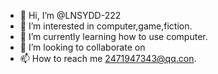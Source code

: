 - 👋 Hi, I’m @LNSYDD-222
- 👀 I’m interested in computer,game,fiction.
- 🌱 I’m currently learning how to use computer.
- 💞️ I’m looking to collaborate on 
- 📫 How to reach me 2471947343@qq.con.

<!---
LNSYDD-222/LNSYDD-222 is a ✨ special ✨ repository because its `README.md` (this file) appears on your GitHub profile.
You can click the Preview link to take a look at your changes.
--->
